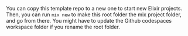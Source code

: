 You can copy this template repo to a new one to start new Elixir projects. Then, you can run `mix new` to make this root folder the mix project folder, and go from there. You might have to update the Github codespaces workspace folder if you rename the root folder.